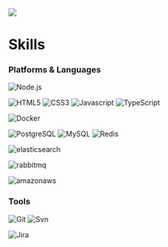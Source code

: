 <img src="https://capsule-render.vercel.app/api?type=waving&color=auto&height=200&section=header&text=Jemin%20Github&fontSize=70" />



# Skills
### Platforms & Languages
![Node.js](https://img.shields.io/badge/Node.js-339933.svg?&style=for-the-badge&logo=Nodedotjs&logoColor=white)

![HTML5](https://img.shields.io/badge/HTML5-E34F26.svg?&style=for-the-badge&logo=HTML5&logoColor=white)
![CSS3](https://img.shields.io/badge/CSS3-1572B6.svg?&style=for-the-badge&logo=CSS3&logoColor=white)
![Javascript](https://img.shields.io/badge/JavaScript-F7DF1E.svg?&style=for-the-badge&logo=Javascript&logoColor=white)
![TypeScript](https://img.shields.io/badge/TypeScript-3178C6.svg?&style=for-the-badge&logo=TypeScript&logoColor=white)

![Docker](https://img.shields.io/badge/Docker-2496ED.svg?&style=for-the-badge&logo=Docker&logoColor=white)

![PostgreSQL](https://img.shields.io/badge/PostgreSQL-4169E1.svg?&style=for-the-badge&logo=PostgreSQL&logoColor=white)
![MySQL](https://img.shields.io/badge/MySQL-4479A1.svg?&style=for-the-badge&logo=MySQL&logoColor=white)
![Redis](https://img.shields.io/badge/Redis-DC382D.svg?&style=for-the-badge&logo=Redis&logoColor=white)

![elasticsearch](https://img.shields.io/badge/elasticsearch-005571.svg?&style=for-the-badge&logo=elasticsearch&logoColor=white)

![rabbitmq](https://img.shields.io/badge/rabbitmq-FF6600.svg?&style=for-the-badge&logo=rabbitmq&logoColor=white)

![amazonaws](https://img.shields.io/badge/amazonaws-232F3E.svg?&style=for-the-badge&logo=amazonaws&logoColor=white)

### Tools
![Git](https://img.shields.io/badge/Git-F05032.svg?&style=for-the-badge&logo=Git&logoColor=white)
![Svn](https://img.shields.io/badge/Subversion-809CC9.svg?&style=for-the-badge&logo=Subversion&logoColor=white)

![Jira](https://img.shields.io/badge/Jira-0052CC.svg?&style=for-the-badge&logo=Jira&logoColor=white)


<!--
**jemining/jemining** is a ✨ _special_ ✨ repository because its `README.md` (this file) appears on your GitHub profile.

Here are some ideas to get you started:

- 🔭 I’m currently working on ...
- 🌱 I’m currently learning ...
- 👯 I’m looking to collaborate on ...
- 🤔 I’m looking for help with ...
- 💬 Ask me about ...
- 📫 How to reach me: ...
- 😄 Pronouns: ...
- ⚡ Fun fact: ...
-->
